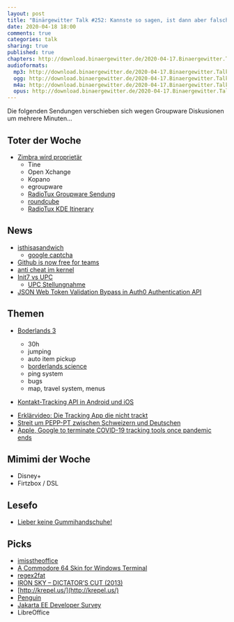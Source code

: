 ```yaml
---
layout: post
title: "Binärgewitter Talk #252: Kannste so sagen, ist dann aber falsch"
date: 2020-04-18 18:00
comments: true
categories: talk
sharing: true
published: true
chapters: http://download.binaergewitter.de/2020-04-17.Binaergewitter.Talk.252.chapters.txt
audioformats:
  mp3: http://download.binaergewitter.de/2020-04-17.Binaergewitter.Talk.252.mp3
  ogg: http://download.binaergewitter.de/2020-04-17.Binaergewitter.Talk.252.ogg
  m4a: http://download.binaergewitter.de/2020-04-17.Binaergewitter.Talk.252.m4a
  opus: http://download.binaergewitter.de/2020-04-17.Binaergewitter.Talk.252.opus
---
```

Die folgenden Sendungen verschieben sich wegen Groupware Diskusionen um mehrere Minuten...


## Toter der Woche
- [Zimbra wird proprietär]( https://www.pro-linux.de/news/1/27946/zimbra-wird-propriet%C3%A4r.html )
  * Tine  
  * Open Xchange
  * Kopano
  * egroupware
  * [RadioTux Groupware Sendung]( https://www.radiotux.de/index.php?/archives/876-RadioTux-Sendung-Zarafa.html )
  * [roundcube](https://roundcube.net/ )
  * [RadioTux KDE Itinerary]( https://www.radiotux.de/index.php?/archives/8058-RadioTux-Sendung-Februar-2020.html )

## News

- [isthisasandwich]( https://isthisasandwich.netlify.com/ )
  * [google captcha]( https://twitter.com/scottjenson/status/1247614937406398464 )
- [Github is now free for teams]( https://github.blog/2020-04-14-github-is-now-free-for-teams/ )
- [anti cheat im kernel]( https://na.leagueoflegends.com/en-us/news/dev/dev-null-anti-cheat-kernel-driver/ )
- [Init7 vs UPC]( https://drive.google.com/file/d/1F3rD_YW9DkAgFKVDsBNZyhuQTS0DLcTg/view )
  * [UPC Stellungnahme]( https://magazin.upc.ch/en/media-2/stellungnahme_init7_upc/ )
- [JSON Web Token Validation Bypass in Auth0 Authentication API]( https://insomniasec.com/blog/auth0-jwt-validation-bypass )


## Themen
- [Boderlands 3]( https://borderlands.com/en-US/shop/borderlands-3-standard-edition/ )
  * 30h
  * jumping
  * auto item pickup
  * [borderlands science]( https://borderlands.com/en-US/news/2020-04-07-borderlands-science/ )
  * ping system
  * bugs
  * map, travel system, menus
  
- [Kontakt-Tracking API in Android und iOS]( https://www.heise.de/newsticker/meldung/Coronavirus-Kontaktverfolgung-wird-Teil-von-Android-und-iOS-4702166.html )
 * [Erklärvideo: Die Tracking App die nicht trackt]( https://twitter.com/jschieb/status/1251210851526291457 )
 * [Streit um PEPP-PT zwischen Schweizern und Deutschen]( https://www.bzbasel.ch/leben/digital/eklat-bei-europaeischer-corona-app-deutsche-schmeissen-schweizer-loesung-raus-137675176 )
 * [Apple, Google to terminate COVID-19 tracking tools once pandemic ends](https://www.cnet.com/news/apple-and-google-say-they-will-shut-down-covid-19-tracking-tools-once-pandemic-ends/)

## Mimimi der Woche
- Disney+  
- Firtzbox / DSL

## Lesefo
- [Lieber keine Gummihandschuhe!](https://twitter.com/FlyingDok/status/1246699586862841858 )

## Picks 
- [imisstheoffice](https://imisstheoffice.eu/)
- [A Commodore 64 Skin for Windows Terminal](https://github.com/KillerFeature/WT64)
- [regex2fat](https://github.com/8051Enthusiast/regex2fat)
- [IRON SKY – DICTATOR’S CUT (2013)]( https://ironsky.net/quarantine-relief-program/dictators-cut/ )
- [http://krepel.us/](http://krepel.us/)
- [Penguin](https://www.instagram.com/p/B_FbOhRgnjU/ )
- [Jakarta EE Developer Survey]( https://blogs.oracle.com/theaquarium/2020-jakarta-ee-developer-survey-available?utm_content=126713520&utm_medium=social&utm_source=twitter&hss_channel=tw-939323243076259842 )
- LibreOffice

